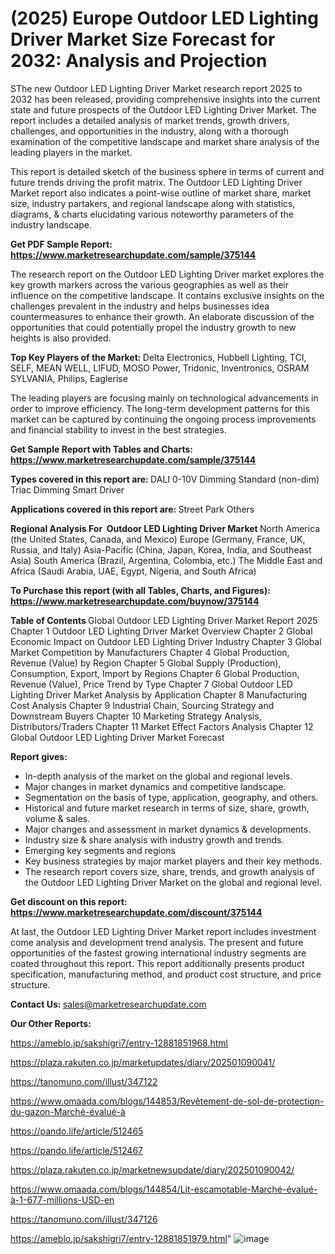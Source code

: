 # (2025) Europe Outdoor LED Lighting Driver Market Size Forecast for 2032: Analysis and Projection

SThe new Outdoor LED Lighting Driver Market research report 2025 to 2032 has been released, providing comprehensive insights into the current state and future prospects of the Outdoor LED Lighting Driver Market. The report includes a detailed analysis of market trends, growth drivers, challenges, and opportunities in the industry, along with a thorough examination of the competitive landscape and market share analysis of the leading players in the market.

This report is detailed sketch of the business sphere in terms of current and future trends driving the profit matrix. The Outdoor LED Lighting Driver Market report also indicates a point-wise outline of market share, market size, industry partakers, and regional landscape along with statistics, diagrams, &amp; charts elucidating various noteworthy parameters of the industry landscape.

<strong><b>Get PDF Sample Report: <a href=https://www.marketresearchupdate.com/sample/375144>https://www.marketresearchupdate.com/sample/375144</a></b></strong>

The research report on the Outdoor LED Lighting Driver market explores the key growth markers across the various geographies as well as their influence on the competitive landscape. It contains exclusive insights on the challenges prevalent in the industry and helps businesses idea countermeasures to enhance their growth. An elaborate discussion of the opportunities that could potentially propel the industry growth to new heights is also provided.

<strong><b>Top Key Players of the Market:
</b></strong>Delta Electronics, Hubbell Lighting, TCI, SELF, MEAN WELL, LIFUD, MOSO Power, Tridonic, Inventronics, OSRAM SYLVANIA, Philips, Eaglerise<strong><b>
</b></strong>

The leading players are focusing mainly on technological advancements in order to improve efficiency. The long-term development patterns for this market can be captured by continuing the ongoing process improvements and financial stability to invest in the best strategies.

<strong><b>Get Sample Report with Tables and Charts: <a href=https://www.marketresearchupdate.com/sample/375144>https://www.marketresearchupdate.com/sample/375144</a></b></strong>

<strong><b>Types covered in this report are:
</b></strong>DALI
0-10V Dimming
Standard (non-dim)
Triac Dimming
Smart Driver<strong><b>
</b></strong>

<strong><b>Applications covered in this report are:
</b></strong>Street
Park
Others<strong><b>
</b></strong>

<strong><b>Regional Analysis For  Outdoor LED Lighting Driver Market</b></strong><strong><b>
</b></strong>North America (the United States, Canada, and Mexico)
Europe (Germany, France, UK, Russia, and Italy)
Asia-Pacific (China, Japan, Korea, India, and Southeast Asia)
South America (Brazil, Argentina, Colombia, etc.)
The Middle East and Africa (Saudi Arabia, UAE, Egypt, Nigeria, and South Africa)

<strong><b>To Purchase this report (with all Tables, Charts, and Figures): <a href=https://www.marketresearchupdate.com/buynow/375144>https://www.marketresearchupdate.com/buynow/375144</a></b></strong>

<strong><b>Table of Contents</b></strong><strong><b>
</b></strong>Global Outdoor LED Lighting Driver Market Report 2025
Chapter 1 Outdoor LED Lighting Driver Market Overview
Chapter 2 Global Economic Impact on Outdoor LED Lighting Driver Industry
Chapter 3 Global Market Competition by Manufacturers
Chapter 4 Global Production, Revenue (Value) by Region
Chapter 5 Global Supply (Production), Consumption, Export, Import by Regions
Chapter 6 Global Production, Revenue (Value), Price Trend by Type
Chapter 7 Global Outdoor LED Lighting Driver Market Analysis by Application
Chapter 8 Manufacturing Cost Analysis
Chapter 9 Industrial Chain, Sourcing Strategy and Downstream Buyers
Chapter 10 Marketing Strategy Analysis, Distributors/Traders
Chapter 11 Market Effect Factors Analysis
Chapter 12 Global Outdoor LED Lighting Driver Market Forecast

<strong><b>Report gives:</b></strong>

- In-depth analysis of the market on the global and regional levels.
- Major changes in market dynamics and competitive landscape.
- Segmentation on the basis of type, application, geography, and others.
- Historical and future market research in terms of size, share, growth, volume &amp; sales.
- Major changes and assessment in market dynamics &amp; developments.
- Industry size &amp; share analysis with industry growth and trends.
- Emerging key segments and regions
- Key business strategies by major market players and their key methods.
- The research report covers size, share, trends, and growth analysis of the Outdoor LED Lighting Driver Market on the global and regional level.

<strong><b>Get discount on this report: <a href=https://www.marketresearchupdate.com/discount/375144>https://www.marketresearchupdate.com/discount/375144</a></b></strong>

At last, the Outdoor LED Lighting Driver Market report includes investment come analysis and development trend analysis. The present and future opportunities of the fastest growing international industry segments are coated throughout this report. This report additionally presents product specification, manufacturing method, and product cost structure, and price structure.

<strong><b>Contact Us:
</b></strong>sales@marketresearchupdate.com

<strong>Our Other Reports:</strong>

<a href=https://ameblo.jp/sakshigri7/entry-12881851968.html>https://ameblo.jp/sakshigri7/entry-12881851968.html</a>

<a href=https://plaza.rakuten.co.jp/marketupdates/diary/202501090041/>https://plaza.rakuten.co.jp/marketupdates/diary/202501090041/</a>

<a href=https://tanomuno.com/illust/347122>https://tanomuno.com/illust/347122</a>

<a href=https://www.omaada.com/blogs/144853/Revêtement-de-sol-de-protection-du-gazon-Marché-évalué-à>https://www.omaada.com/blogs/144853/Revêtement-de-sol-de-protection-du-gazon-Marché-évalué-à</a>

<a href=https://pando.life/article/512465>https://pando.life/article/512465</a>

<a href=https://pando.life/article/512467>https://pando.life/article/512467</a>

<a href=https://plaza.rakuten.co.jp/marketnewsupdate/diary/202501090042/>https://plaza.rakuten.co.jp/marketnewsupdate/diary/202501090042/</a>

<a href=https://www.omaada.com/blogs/144854/Lit-escamotable-Marché-évalué-à-1-677-millions-USD-en>https://www.omaada.com/blogs/144854/Lit-escamotable-Marché-évalué-à-1-677-millions-USD-en</a>

<a href=https://tanomuno.com/illust/347126>https://tanomuno.com/illust/347126</a>

<a href=https://ameblo.jp/sakshigri7/entry-12881851979.html>https://ameblo.jp/sakshigri7/entry-12881851979.html</a>"
![image](https://github.com/user-attachments/assets/dfac1353-c179-4ea2-8aaa-d7f0cc99e57d)

